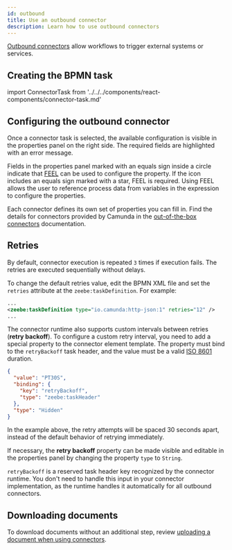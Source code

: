 ```yaml
---
id: outbound
title: Use an outbound connector
description: Learn how to use outbound connectors
---
```


[Outbound connectors](/components/connectors/connector-types.md#outbound-connectors) allow workflows to trigger external systems or services.

## Creating the BPMN task

import ConnectorTask from '../../../components/react-components/connector-task.md'

<ConnectorTask/>

## Configuring the outbound connector

Once a connector task is selected, the available configuration is visible in the properties panel on the right side. The required fields are highlighted with an error message.

Fields in the properties panel marked with an equals sign inside a circle indicate that [FEEL](/components/modeler/feel/what-is-feel.md) can be used to configure the property. If the icon includes an equals sign marked with a star, FEEL is required. Using FEEL allows the user to reference process data from variables in the expression to configure the properties.

Each connector defines its own set of properties you can fill in. Find the details for connectors provided by Camunda in the [out-of-the-box connectors](/components/connectors/out-of-the-box-connectors/available-connectors-overview.md) documentation.

## Retries

By default, connector execution is repeated `3` times if execution fails. The retries are executed sequentially without delays.

To change the default retries value, edit the BPMN XML file and set the `retries` attribute at the `zeebe:taskDefinition`. For example:

```xml
...
<zeebe:taskDefinition type="io.camunda:http-json:1" retries="12" />
...
```

The connector runtime also supports custom intervals between retries (**retry backoff**). To configure a custom retry interval, you need to add a special property to the connector element template. The property must bind to the `retryBackoff` task header, and the value must be a valid [ISO 8601](https://en.wikipedia.org/wiki/ISO_8601#Durations) duration.

```json
{
  "value": "PT30S",
  "binding": {
    "key": "retryBackoff",
    "type": "zeebe:taskHeader"
  },
  "type": "Hidden"
}
```

In the example above, the retry attempts will be spaced 30 seconds apart, instead of the default behavior of retrying immediately.

If necessary, the **retry backoff** property can be made visible and editable in the properties panel by changing the property `type` to `String`.

`retryBackoff` is a reserved task header key recognized by the connector runtime. You don't need to handle this input in your connector implementation, as the runtime handles it automatically for all outbound connectors.

## Downloading documents

To download documents without an additional step, review [uploading a document when using connectors](/components/document-handling/upload-document-to-bpmn-process.md#upload-a-document-when-using-any-connector).
